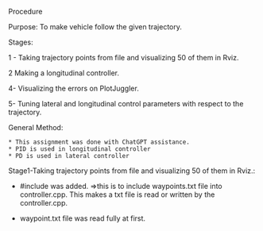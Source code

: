 Procedure

Purpose: To make vehicle follow the given trajectory.

Stages:

1 - Taking trajectory points from file and visualizing 50 of them in Rviz.

2 Making a longitudinal controller.

4- Visualizing the errors on PlotJuggler.

5- Tuning lateral and longitudinal control parameters with respect to the trajectory.

General Method: 
	
	* This assignment was done with ChatGPT assistance. 
	* PID is used in longitudinal controller
	* PD is used in lateral controller

Stage1-Taking trajectory points from file and visualizing 50 of them in Rviz.:

* #include <fstream> was added.
	=>this is to include waypoints.txt file into controller.cpp. This makes a txt file is read or written by the controller.cpp.

* waypoint.txt file was read fully at first.

